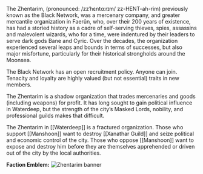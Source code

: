 The Zhentarim, (pronounced: /zzˈhɛntɑːrɪm/ zz-HENT-ah-rim) previously known as the Black Network, was a mercenary company, and greater mercantile organization in Faerûn, who, over their 200 years of existence, has had a storied history as a cadre of self-serving thieves, spies, assassins and malevolent wizards, who for a time, were indentured by their leaders to serve dark gods Bane and Cyric. Over the decades, the organization experienced several leaps and bounds in terms of successes, but also major misfortune, particularly for their historical strongholds around the Moonsea. 

The Black Network has an open recruitment policy. Anyone can join. Tenacity and loyalty are highly valued (but not essential) traits in new members.

The Zhentarim is a shadow organization that trades mercenaries and goods (including weapons) for profit. It has long sought to gain political influence in Waterdeep, but the strength of the city’s Masked Lords, nobility, and professional guilds makes that difficult.

The Zhentarim in [[Waterdeep]] is a fractured organization. Those who support [[Manshoon]] want to destroy [[Xanathar Guild]] and seize political and economic control of the city. Those who oppose [[Manshoon]] want to expose and destroy him before they are themselves apprehended or driven out of the city by the local authorities.

**Faction Emblem:**
![Zhentarim banner](https://static.wikia.nocookie.net/forgottenrealms/images/4/49/5e_Zhentarim_Symbol.png/revision/latest/scale-to-width-down/1000?cb=20181102094601)

